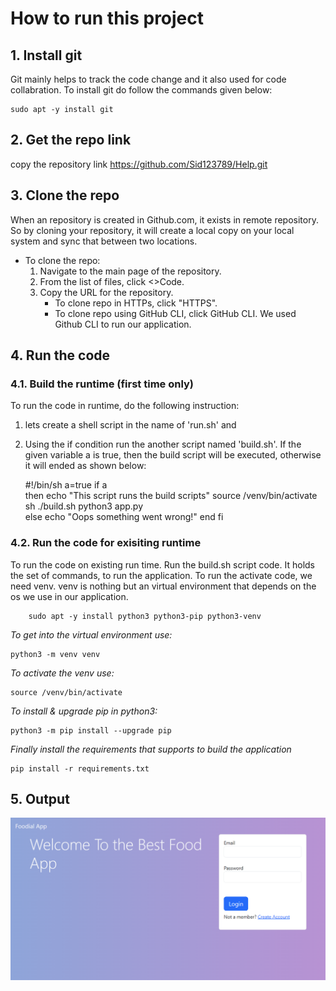 # How to run this project

## __1. Install git__
 Git mainly helps to track the code change and it also used for code collabration.
 To install git do follow the commands given below:

```
sudo apt -y install git
```

## __2. Get the repo link__
copy the repository link https://github.com/Sid123789/Help.git

## __3. Clone the repo__
When an repository is created in Github.com, it exists in remote repository. So by cloning your repository, it will create a local copy on your local system and sync that between two locations.
* To clone the repo:
    1. Navigate to the main page of the repository.
    2. From the list of files, click <>Code.
    3. Copy the URL for the repository.
        * To clone repo in HTTPs, click "HTTPS".
        * To clone repo using GitHub CLI, click GitHub CLI.
We used Github CLI to run our application.  

## __4. Run the code__
### __4.1. Build the runtime (first time only)__
To run the code in runtime, do the following instruction:
  1. lets create a shell script in the name of 'run.sh' and 
  2. Using the if condition run the another script named 'build.sh'. If the given variable a is true, then the build script will be executed, otherwise it will ended as shown below: 
        
        #!/bin/sh
            a=true
            if a  
            then
                echo "This script runs the build scripts"
                    source /venv/bin/activate
                    sh ./build.sh
                    python3 app.py   
            else
                echo "Oops something went wrong!"
            end
            fi

### __4.2. Run the code for exisiting runtime__ 
To run the code on existing run time. Run the build.sh script code. It holds the set of commands, to run the application. 
To run the activate code, we need venv. venv is nothing but an virtual environment that depends on the os we use in our application.

```
    sudo apt -y install python3 python3-pip python3-venv
```
_To get into the virtual environment use:_
```
python3 -m venv venv
```
_To activate the venv use:_
```
source /venv/bin/activate
```
_To install & upgrade pip in python3:_
```
python3 -m pip install --upgrade pip
```
_Finally install the requirements that supports to build the application_
```
pip install -r requirements.txt
```


## __5. Output__ 
![](figs/fornt_page.png)
